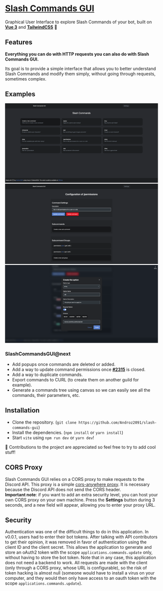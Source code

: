 # [Slash Commands GUI](https://slash-commands-gui.netlify.app)

Graphical User Interface to explore Slash Commands of your bot, built on **[Vue 3](https://v3.vuejs.org/)** and **[TailwindCSS](https://tailwindcss.com/)** 🚀

## Features

**Everything you can do with HTTP requests you can also do with Slash Commands GUI.**  

Its goal is to provide a simple interface that allows you to better understand Slash Commands and modify them simply, without going through requests, sometimes complex. 

## Examples

![Home](./examples/example-home.png)
![Command](./examples/example-command.png)
![Option](./examples/example-option-create.png)

### SlashCommandsGUI@next

* Add popups once commands are deleted or added.
* Add a way to update command permissions once **[#2315](https://github.com/discord/discord-api-docs/issues/2315#issuecomment-761131184)** is closed.
* Add a way to duplicate commands.
* Export commands to CURL (to create them on another guild for example).
* Generate a commands tree using canvas so we can easily see all the commands, their parameters, etc.

## Installation

* Clone the repository. (`git clone https://github.com/Androz2091/slash-commands-gui`)
* Install the dependencies. (`npm install` or `yarn install`)
* Start `vite` using `npm run dev` or `yarn dev`!

👋 Contributions to the project are appreciated so feel free to try to add cool stuff!

## CORS Proxy

Slash Commands GUI relies on a CORS proxy to make requests to the Discord API. This proxy is a simple [cors-anywhere proxy](https://github.com/Androz2091/androz2091-cors-anywhere). It is necessary because the Discord API does not send the CORS header.  
**Important note**: if you want to add an extra security level, you can host your own CORS proxy on your own machine. Press the **Settings** button during 3 seconds, and a new field will appear, allowing you to enter your proxy URL.

## Security

Authentication was one of the difficult things to do in this application. In v0.0.1, users had to enter their bot tokens. After talking with API contributors to get their opinion, it was removed in favor of authentication using the client ID and the client secret. This allows the application to generate and store an oAuth2 token with the scope `applications.commands.update` only, without having to store the bot token. Note that in any case, this application does not need a backend to work. All requests are made with the client (only through a CORS proxy, whose URL is configurable), so the risk of token hacking is almost null (someone would have to install a virus on your computer, and they would then only have access to an oauth token with the scope `applications.commands.update`).
